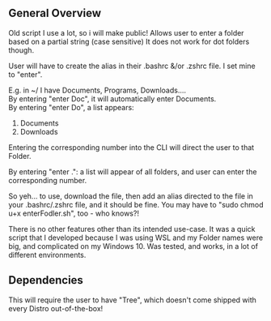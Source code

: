 ## General Overview

Old script I use a lot, so i will make public!
Allows user to enter a folder based on a partial string (case sensitive)
It does not work for dot folders though.

User will have to create the alias in their .bashrc &/or .zshrc file.  I set mine to "enter".

E.g. in ~/ I have Documents, Programs, Downloads....  
By entering "enter Doc", it will automatically enter Documents.  
By entering "enter Do", a list appears: 
  
  1) Documents
  2) Downloads

Entering the corresponding number into the CLI will direct the user to that Folder.

By entering "enter .": a list will appear of all folders, and user can enter the corresponding number.

So yeh... to use, download the file, then add an alias directed to the file in your .bashrc/.zshrc file, and it should be fine.  You may have to "sudo chmod u+x enterFodler.sh", too - who knows?!  

There is no other features other than its intended use-case.  It was a quick script that I developed because I was using WSL and my Folder names were big, and complicated on my Windows 10.  Was tested, and works, in a lot of different environments.  

## Dependencies

This will require the user to have "Tree", which doesn't come shipped with every Distro out-of-the-box!
